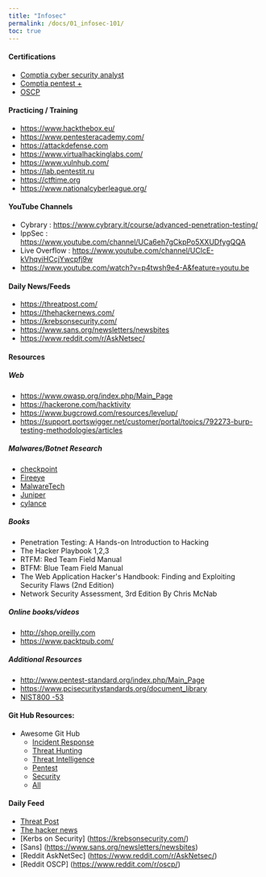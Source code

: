 ```yaml
---
title: "Infosec"
permalink: /docs/01_infosec-101/
toc: true
---
```

#### Certifications 
-	[Comptia cyber security analyst](https://www.comptia.org/certifications/cybersecurity-analyst)
-	[Comptia pentest +](https://www.comptia.org/certifications/pentest)
-	[OSCP](https://www.offensive-security.com)
 
#### Practicing / Training 
-	https://www.hackthebox.eu/      
-	https://www.pentesteracademy.com/    
-	https://attackdefense.com      		                        
-	https://www.virtualhackinglabs.com/ 
-	https://www.vulnhub.com/        
-	https://lab.pentestit.ru                 
-	https://ctftime.org                         
-	https://www.nationalcyberleague.org/  
 
#### YouTube Channels
-	Cybrary : https://www.cybrary.it/course/advanced-penetration-testing/
-	IppSec   : https://www.youtube.com/channel/UCa6eh7gCkpPo5XXUDfygQQA
-	Live Overflow : https://www.youtube.com/channel/UClcE-kVhqyiHCcjYwcpfj9w
-	https://www.youtube.com/watch?v=p4twsh9e4-A&feature=youtu.be
 
#### Daily News/Feeds 
-	https://threatpost.com/
-	https://thehackernews.com/
-	https://krebsonsecurity.com/
-	https://www.sans.org/newsletters/newsbites
-	https://www.reddit.com/r/AskNetsec/
 
#### Resources

##### Web
-	https://www.owasp.org/index.php/Main_Page
-	https://hackerone.com/hacktivity
-	https://www.bugcrowd.com/resources/levelup/
-	https://support.portswigger.net/customer/portal/topics/792273-burp-testing-methodologies/articles
 
##### Malwares/Botnet Research 
-	[checkpoint](https://research.checkpoint.com)
-	[Fireeye](https://www.fireeye.com/blog.html)
-	[MalwareTech](https://www.malwaretech.com/)
- [Juniper](juniper.net/us/en/threat-labs/)
- [cylance](https://threatvector.cylance.com/en_us/home.html?utm_medium=referral&utm_source=cylance.com)
 
##### Books 
-	Penetration Testing: A Hands-on Introduction to Hacking
-	The Hacker Playbook 1,2,3
-	RTFM: Red Team Field Manual
-	BTFM: Blue Team Field Manual
-	The Web Application Hacker's Handbook: Finding and Exploiting Security Flaws (2nd Edition)
-	Network Security Assessment, 3rd Edition By Chris McNab
 
##### Online books/videos 
-	http://shop.oreilly.com
-	https://www.packtpub.com/ 
 
##### Additional Resources
-	http://www.pentest-standard.org/index.php/Main_Page
-	https://www.pcisecuritystandards.org/document_library
- [NIST800 -53](https://nvd.nist.gov/800-53)


#### Git Hub Resources:
- Awesome Git Hub
  - [Incident Response](https://github.com/meirwah/awesome-incident-response)
  - [Threat Hunting](https://github.com/0x4D31/awesome-threat-detection)
  - [Threat Intelligence](https://github.com/hslatman/awesome-threat-intelligence)
  - [Pentest](https://github.com/enaqx/awesome-pentest)
  - [Security](https://github.com/sbilly/awesome-security)
  - [All](https://github.com/sindresorhus/awesome)
  

#### Daily Feed 
  - [Threat Post](https://threatpost.com/)
  - [The hacker news](https://thehackernews.com/)
  - [Kerbs on Security] (https://krebsonsecurity.com/)
  - [Sans] (https://www.sans.org/newsletters/newsbites)
  - [Reddit AskNetSec] (https://www.reddit.com/r/AskNetsec/)
  - [Reddit OSCP] (https://www.reddit.com/r/oscp/)

